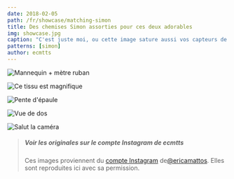 ```yaml
---
date: 2018-02-05
path: /fr/showcase/matching-simon
title: Des chemises Simon assorties pour ces deux adorables
img: showcase.jpg
caption: "C'est juste moi, ou cette image sature aussi vos capteurs de mignonneté ?"
patterns: [simon]
author: ecmtts
---
```

![Mannequin + mètre ruban](/img/showcase/matching-simon/view2.jpg)

![Ce tissu est magnifique](img/showcase/matching-simon/view3.jpg)

![Pente d'épaule](/img/showcase/matching-simon/view4.jpg)

![Vue de dos](/img/showcase/matching-simon/view5.jpg)

![Salut la caméra](/img/showcase/matching-simon/view6.jpg)

> ##### Voir les originales sur le compte Instagram de ecmtts
>
> Ces images proviennent du 
> [compte Instagram](https://www.instagram.com/ecmtts/)
> de[@ericamattos](/users/ericamattos).
> Elles sont reproduites ici avec sa permission.
